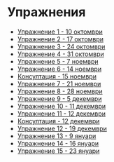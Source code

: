 Упражнения
==========

* [Упражнение 1 - 10 октомври](01/)
* [Упражнение 2 - 17 октомври](02/)
* [Упражнение 3 - 24 октомври](03/)
* [Упражнение 4 - 31 октомври](04/)
* [Упражнение 5 - 7 ноември](05/)
* [Упражнение 6 - 14 ноември](06/)
* [Консултация - 15 ноември](extra-01/)
* [Упражнение 7 - 21 ноември](07/)
* [Упражнение 8 - 28 ноември](08/)
* [Упражнение 9 - 5 декември](09/)
* [Упражнение 10 - 11 декември](10/)
* [Упражнение 11 - 12 декември](11/)
* [Консултация - 12 декември](extra-02/)
* [Упражнение 12 - 19 декември](12/)
* [Упражнение 13 - 9 януари](13/)
* [Упражнение 14 - 16 януари](14/)
* [Упражнение 15 - 23 януари](15/)
